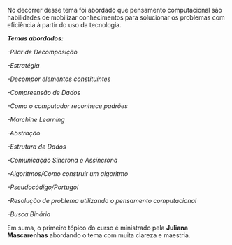 No decorrer desse tema foi abordado que pensamento computacional são habilidades de mobilizar conhecimentos para solucionar os problemas com eficiência à partir do uso da tecnologia. 

***Temas abordados:***

*-Pilar de Decomposição*

*-Estratégia* 

*-Decompor elementos constituíntes*

*-Compreensão de Dados*

*-Como o computador reconhece padrões*

*-Marchine Learning* 

*-Abstração*

*-Estrutura de Dados*

*-Comunicação Síncrona e Assíncrona*

*-Algoritmos/Como construir um algoritmo*

*-Pseudocódigo/Portugol*

*-Resolução de problema utilizando o pensamento computacional*

*-Busca Binária*

Em suma, o primeiro tópico do curso é ministrado pela **Juliana Mascarenhas** abordando o tema com muita clareza e maestria.

  